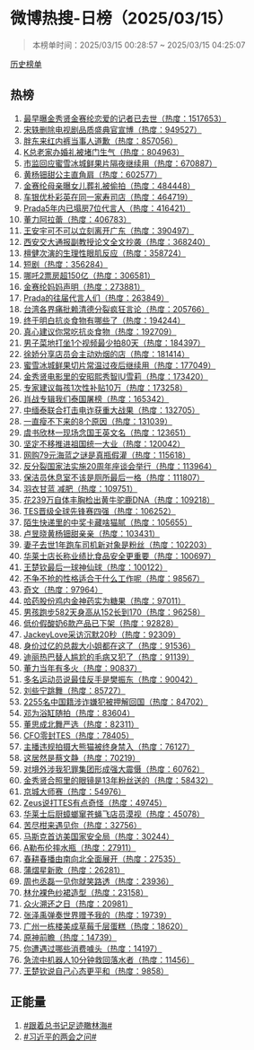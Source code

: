 <h1>
微博热搜-日榜（2025/03/15）
</h1>
<blockquote>
<p>
本榜单时间：2025/03/15 00:28:57 ~ 2025/03/15 04:25:07
</p>
</blockquote>
<p>
<a href="https://github.com/daifee/weibo-hot-search/tree/main/archives/daily">历史榜单</a>
</p>
<h2>
热榜
</h2>
<ol>

<li>
<a href="https://s.weibo.com/weibo?q=%23%E6%9C%80%E6%97%A9%E6%9B%9D%E9%87%91%E7%A7%80%E8%B4%A4%E9%87%91%E8%B5%9B%E7%BA%B6%E6%81%8B%E7%88%B1%E7%9A%84%E8%AE%B0%E8%80%85%E5%B7%B2%E5%8E%BB%E4%B8%96%23" target="weibo">
最早曝金秀贤金赛纶恋爱的记者已去世（热度：1517653）
</a>
</li>

<li>
<a href="https://s.weibo.com/weibo?q=%23%E5%AE%8B%E8%BD%B6%E5%88%A0%E9%99%A4%E7%94%B5%E8%A7%86%E5%89%A7%E5%93%81%E8%B4%A8%E7%9B%9B%E5%85%B8%E5%AE%98%E5%AE%A3%E5%8D%9A%23" target="weibo">
宋轶删除电视剧品质盛典官宣博（热度：949527）
</a>
</li>

<li>
<a href="https://s.weibo.com/weibo?q=%23%E8%83%96%E4%B8%9C%E6%9D%A5%E7%BA%A2%E5%86%85%E8%A3%A4%E5%BD%93%E4%BA%8B%E4%BA%BA%E9%81%93%E6%AD%89%23" target="weibo">
胖东来红内裤当事人道歉（热度：857056）
</a>
</li>

<li>
<a href="https://s.weibo.com/weibo?q=%23K%E6%80%BB%E8%80%81%E5%AE%B6%E5%8A%9E%E5%A9%9A%E7%A4%BC%E8%A2%AB%E5%A0%B5%E9%97%A8%E7%94%9F%E6%B0%94%23" target="weibo">
K总老家办婚礼被堵门生气（热度：804963）
</a>
</li>

<li>
<a href="https://s.weibo.com/weibo?q=%23%E5%B8%82%E7%9B%91%E5%9B%9E%E5%BA%94%E8%9C%9C%E9%9B%AA%E5%86%B0%E5%9F%8E%E9%B2%9C%E6%9E%9C%E7%89%87%E9%9A%94%E5%A4%9C%E7%BB%A7%E7%BB%AD%E7%94%A8%23" target="weibo">
市监回应蜜雪冰城鲜果片隔夜继续用（热度：670887）
</a>
</li>

<li>
<a href="https://s.weibo.com/weibo?q=%23%E9%BB%84%E6%9D%A8%E9%92%BF%E7%94%9C%E5%85%AC%E4%B8%BB%E7%9B%B4%E8%A7%92%E8%82%A9%23" target="weibo">
黄杨钿甜公主直角肩（热度：602577）
</a>
</li>

<li>
<a href="https://s.weibo.com/weibo?q=%23%E9%87%91%E8%B5%9B%E7%BA%B6%E6%AF%8D%E4%BA%B2%E6%9B%9D%E5%A5%B3%E5%84%BF%E8%91%AC%E7%A4%BC%E8%A2%AB%E5%81%B7%E6%8B%8D%23" target="weibo">
金赛纶母亲曝女儿葬礼被偷拍（热度：484448）
</a>
</li>

<li>
<a href="https://s.weibo.com/weibo?q=%23%E8%BD%A6%E9%93%B6%E4%BC%98%E6%9C%B4%E5%BD%A9%E8%8B%B1%E5%9C%A8%E5%90%8C%E4%B8%80%E5%AE%B6%E5%AF%BF%E5%8F%B8%E5%BA%97%23" target="weibo">
车银优朴彩英在同一家寿司店（热度：464719）
</a>
</li>

<li>
<a href="https://s.weibo.com/weibo?q=%23Prada5%E5%B9%B4%E5%86%85%E5%B7%B2%E5%A1%8C%E6%88%BF7%E4%BD%8D%E4%BB%A3%E8%A8%80%E4%BA%BA%23" target="weibo">
Prada5年内已塌房7位代言人（热度：416421）
</a>
</li>

<li>
<a href="https://s.weibo.com/weibo?q=%23%E8%91%A3%E5%8A%9B%E9%98%BF%E6%8B%89%E8%95%BE%23" target="weibo">
董力阿拉蕾（热度：406783）
</a>
</li>

<li>
<a href="https://s.weibo.com/weibo?q=%23%E7%8E%8B%E5%AE%89%E5%AE%87%E5%8F%AF%E4%B8%8D%E5%8F%AF%E4%BB%A5%E7%AB%8B%E5%88%BB%E7%A6%BB%E5%BC%80%E5%B9%BF%E4%B8%9C%23" target="weibo">
王安宇可不可以立刻离开广东（热度：390497）
</a>
</li>

<li>
<a href="https://s.weibo.com/weibo?q=%23%E8%A5%BF%E5%AE%89%E4%BA%A4%E5%A4%A7%E9%80%9A%E6%8A%A5%E5%89%AF%E6%95%99%E6%8E%88%E8%AE%BA%E6%96%87%E5%85%A8%E6%96%87%E6%8A%84%E8%A2%AD%23" target="weibo">
西安交大通报副教授论文全文抄袭（热度：368240）
</a>
</li>

<li>
<a href="https://s.weibo.com/weibo?q=%23%E6%AA%80%E5%81%A5%E6%AC%A1%E6%BC%94%E7%9A%84%E7%94%9F%E7%90%86%E6%80%A7%E7%9C%BC%E8%82%8C%E5%8F%8D%E5%BA%94%23" target="weibo">
檀健次演的生理性眼肌反应（热度：358724）
</a>
</li>

<li>
<a href="https://s.weibo.com/weibo?q=%23%E7%9F%AD%E5%89%A7%23" target="weibo">
短剧（热度：356284）
</a>
</li>

<li>
<a href="https://s.weibo.com/weibo?q=%23%E5%93%AA%E5%90%922%E7%A5%A8%E6%88%BF%E8%B6%85150%E4%BA%BF%23" target="weibo">
哪吒2票房超150亿（热度：306581）
</a>
</li>

<li>
<a href="https://s.weibo.com/weibo?q=%23%E9%87%91%E8%B5%9B%E7%BA%B6%E5%A6%88%E5%A6%88%E5%A3%B0%E6%98%8E%23" target="weibo">
金赛纶妈妈声明（热度：273881）
</a>
</li>

<li>
<a href="https://s.weibo.com/weibo?q=%23Prada%E7%9A%84%E5%BE%80%E5%B1%8A%E4%BB%A3%E8%A8%80%E4%BA%BA%E4%BB%AC%23" target="weibo">
Prada的往届代言人们（热度：263849）
</a>
</li>

<li>
<a href="https://s.weibo.com/weibo?q=%23%E5%8F%B0%E6%B9%BE%E5%90%84%E7%95%8C%E7%97%9B%E6%89%B9%E8%B5%96%E6%B8%85%E5%BE%B7%E5%88%86%E8%A3%82%E7%96%AF%E7%8B%82%E8%A8%80%E8%AE%BA%23" target="weibo">
台湾各界痛批赖清德分裂疯狂言论（热度：205766）
</a>
</li>

<li>
<a href="https://s.weibo.com/weibo?q=%23%E7%BB%88%E4%BA%8E%E6%98%8E%E7%99%BD%E6%8A%97%E7%82%8E%E9%A3%9F%E7%89%A9%E6%9C%89%E5%93%AA%E4%BA%9B%E4%BA%86%23" target="weibo">
终于明白抗炎食物有哪些了（热度：194244）
</a>
</li>

<li>
<a href="https://s.weibo.com/weibo?q=%23%E7%9C%9F%E5%BF%83%E5%BB%BA%E8%AE%AE%E4%BD%A0%E5%B8%B8%E5%90%83%E6%8A%97%E7%82%8E%E9%A3%9F%E7%89%A9%23" target="weibo">
真心建议你常吃抗炎食物（热度：192709）
</a>
</li>

<li>
<a href="https://s.weibo.com/weibo?q=%23%E7%94%B7%E5%AD%90%E8%8F%9C%E5%9C%B0%E6%89%93%E5%9D%901%E4%B8%AA%E8%A7%86%E9%A2%91%E6%9C%80%E5%B0%91%E6%8B%8D80%E5%A4%A9%23" target="weibo">
男子菜地打坐1个视频最少拍80天（热度：184397）
</a>
</li>

<li>
<a href="https://s.weibo.com/weibo?q=%23%E5%BE%90%E5%A8%87%E5%88%86%E4%BA%AB%E5%BA%97%E5%91%98%E4%BC%9A%E4%B8%BB%E5%8A%A8%E5%8A%9D%E7%83%9F%E7%9A%84%E5%BA%97%23" target="weibo">
徐娇分享店员会主动劝烟的店（热度：181414）
</a>
</li>

<li>
<a href="https://s.weibo.com/weibo?q=%23%E8%9C%9C%E9%9B%AA%E5%86%B0%E5%9F%8E%E9%B2%9C%E6%9E%9C%E5%88%87%E7%89%87%E5%B8%B8%E6%B8%A9%E8%BF%87%E5%A4%9C%E5%90%8E%E7%BB%A7%E7%BB%AD%E7%94%A8%23" target="weibo">
蜜雪冰城鲜果切片常温过夜后继续用（热度：177049）
</a>
</li>

<li>
<a href="https://s.weibo.com/weibo?q=%23%E9%87%91%E7%A7%80%E8%B4%A4%E7%94%B5%E5%BD%B1%E9%87%8C%E7%9A%84%E5%AE%89%E6%98%AD%E7%86%99%E7%A7%80%E6%99%BAIU%E9%9B%AA%E8%8E%89%23" target="weibo">
金秀贤电影里的安昭熙秀智IU雪莉（热度：173420）
</a>
</li>

<li>
<a href="https://s.weibo.com/weibo?q=%23%E4%B8%93%E5%AE%B6%E5%BB%BA%E8%AE%AE%E6%AF%8F%E5%AD%A91%E6%AC%A1%E6%80%A7%E8%A1%A5%E8%B4%B410%E4%B8%87%23" target="weibo">
专家建议每孩1次性补贴10万（热度：173258）
</a>
</li>

<li>
<a href="https://s.weibo.com/weibo?q=%23%E8%82%96%E6%88%98%E4%B8%93%E8%BE%91%E6%88%91%E4%BB%AC%E6%B3%B0%E5%9B%BD%E5%B1%A0%E6%A6%9C%23" target="weibo">
肖战专辑我们泰国屠榜（热度：165342）
</a>
</li>

<li>
<a href="https://s.weibo.com/weibo?q=%23%E4%B8%AD%E7%BC%85%E6%B3%B0%E8%81%94%E5%90%88%E6%89%93%E5%87%BB%E7%94%B5%E8%AF%88%E8%8E%B7%E9%87%8D%E5%A4%A7%E6%88%98%E6%9E%9C%23" target="weibo">
中缅泰联合打击电诈获重大战果（热度：132705）
</a>
</li>

<li>
<a href="https://s.weibo.com/weibo?q=%23%E4%B8%80%E7%9B%B4%E7%98%A6%E4%B8%8D%E4%B8%8B%E6%9D%A5%E7%9A%848%E4%B8%AA%E5%8E%9F%E5%9B%A0%23" target="weibo">
一直瘦不下来的8个原因（热度：131039）
</a>
</li>

<li>
<a href="https://s.weibo.com/weibo?q=%23%E8%99%9E%E4%B9%A6%E6%AC%A3%E6%9E%97%E4%B8%80%E7%8E%B0%E5%9C%BA%E5%BF%B5%E5%9B%BD%E7%8E%8B%E8%8B%B1%E6%96%87%E5%90%8D%23" target="weibo">
虞书欣林一现场念国王英文名（热度：123651）
</a>
</li>

<li>
<a href="https://s.weibo.com/weibo?q=%23%E5%9D%9A%E5%AE%9A%E4%B8%8D%E7%A7%BB%E6%8E%A8%E8%BF%9B%E7%A5%96%E5%9B%BD%E7%BB%9F%E4%B8%80%E5%A4%A7%E4%B8%9A%23" target="weibo">
坚定不移推进祖国统一大业（热度：120042）
</a>
</li>

<li>
<a href="https://s.weibo.com/weibo?q=%23%E7%BD%91%E8%B4%AD79%E5%85%83%E6%B5%B7%E8%93%9D%E4%B9%8B%E8%B0%9C%E6%98%AF%E7%9C%9F%E7%93%B6%E5%81%87%E7%81%8C%23" target="weibo">
网购79元海蓝之谜是真瓶假灌（热度：115618）
</a>
</li>

<li>
<a href="https://s.weibo.com/weibo?q=%23%E5%8F%8D%E5%88%86%E8%A3%82%E5%9B%BD%E5%AE%B6%E6%B3%95%E5%AE%9E%E6%96%BD20%E5%91%A8%E5%B9%B4%E5%BA%A7%E8%B0%88%E4%BC%9A%E4%B8%BE%E8%A1%8C%23" target="weibo">
反分裂国家法实施20周年座谈会举行（热度：113964）
</a>
</li>

<li>
<a href="https://s.weibo.com/weibo?q=%23%E4%BF%9D%E6%B4%81%E5%91%98%E4%BC%91%E6%81%AF%E5%AE%A4%E4%B8%8D%E8%AF%A5%E6%98%AF%E5%8E%95%E6%89%80%E6%9C%80%E5%90%8E%E4%B8%80%E6%A0%BC%23" target="weibo">
保洁员休息室不该是厕所最后一格（热度：111807）
</a>
</li>

<li>
<a href="https://s.weibo.com/weibo?q=%23%E7%BE%BD%E8%A1%A3%E7%94%98%E8%93%9D%20%E5%87%8F%E8%82%A5%23" target="weibo">
羽衣甘蓝 减肥（热度：109751）
</a>
</li>

<li>
<a href="https://s.weibo.com/weibo?q=%23%E8%8A%B1239%E4%B8%87%E8%87%AA%E4%BD%93%E4%B8%B0%E8%83%B8%E6%A3%80%E5%87%BA%E9%BB%84%E7%89%9B%E9%A9%BC%E9%B9%BFDNA%23" target="weibo">
花239万自体丰胸检出黄牛驼鹿DNA（热度：109218）
</a>
</li>

<li>
<a href="https://s.weibo.com/weibo?q=%23TES%E6%99%8B%E7%BA%A7%E5%85%A8%E7%90%83%E5%85%88%E9%94%8B%E8%B5%9B%E5%9B%9B%E5%BC%BA%23" target="weibo">
TES晋级全球先锋赛四强（热度：106252）
</a>
</li>

<li>
<a href="https://s.weibo.com/weibo?q=%23%E9%99%8C%E7%94%9F%E5%BF%AB%E9%80%92%E9%87%8C%E7%9A%84%E4%B8%AD%E5%A5%96%E5%8D%A1%E8%97%8F%E5%95%A5%E7%8C%AB%E8%85%BB%23" target="weibo">
陌生快递里的中奖卡藏啥猫腻（热度：105655）
</a>
</li>

<li>
<a href="https://s.weibo.com/weibo?q=%23%E5%8D%A2%E6%98%B1%E6%99%93%E9%BB%84%E6%9D%A8%E9%92%BF%E7%94%9C%E4%BA%B2%E4%BA%B2%23" target="weibo">
卢昱晓黄杨钿甜亲亲（热度：103431）
</a>
</li>

<li>
<a href="https://s.weibo.com/weibo?q=%23%E5%A6%BB%E5%AD%90%E5%8E%BB%E4%B8%961%E5%B9%B4%E8%B7%91%E8%BD%A6%E5%8F%B8%E6%9C%BA%E6%96%B0%E5%AF%B9%E8%B1%A1%E6%98%AF%E7%B2%89%E4%B8%9D%23" target="weibo">
妻子去世1年跑车司机新对象是粉丝（热度：102203）
</a>
</li>

<li>
<a href="https://s.weibo.com/weibo?q=%23%E5%8D%8E%E8%8E%B1%E5%A3%AB%E5%BA%97%E9%95%BF%E7%A7%B0%E4%B8%9A%E7%BB%A9%E6%AF%94%E9%A3%9F%E5%93%81%E5%AE%89%E5%85%A8%E6%9B%B4%E9%87%8D%E8%A6%81%23" target="weibo">
华莱士店长称业绩比食品安全更重要（热度：100697）
</a>
</li>

<li>
<a href="https://s.weibo.com/weibo?q=%23%E7%8E%8B%E6%A5%9A%E9%92%A6%E6%9C%80%E5%90%8E%E4%B8%80%E7%90%83%E7%A5%9E%E4%BB%99%E7%90%83%23" target="weibo">
王楚钦最后一球神仙球（热度：100122）
</a>
</li>

<li>
<a href="https://s.weibo.com/weibo?q=%23%E4%B8%8D%E4%BA%89%E4%B8%8D%E6%8A%A2%E7%9A%84%E6%80%A7%E6%A0%BC%E9%80%82%E5%90%88%E5%B9%B2%E4%BB%80%E4%B9%88%E5%B7%A5%E4%BD%9C%E5%91%A2%23" target="weibo">
不争不抢的性格适合干什么工作呢（热度：98567）
</a>
</li>

<li>
<a href="https://s.weibo.com/weibo?q=%23%E5%A5%87%E6%96%87%23" target="weibo">
奇文（热度：97964）
</a>
</li>

<li>
<a href="https://s.weibo.com/weibo?q=%23%E5%93%88%E8%8D%AF%E8%82%A1%E4%BB%BD%E9%B8%A1%E5%86%85%E9%87%91%E7%A5%9E%E8%8D%AF%E5%AE%9E%E4%B8%BA%E7%B3%96%E6%9E%9C%23" target="weibo">
哈药股份鸡内金神药实为糖果（热度：97011）
</a>
</li>

<li>
<a href="https://s.weibo.com/weibo?q=%23%E7%94%B7%E5%AD%A9%E8%B7%91%E6%AD%A5582%E5%A4%A9%E8%BA%AB%E9%AB%98%E4%BB%8E152%E9%95%BF%E5%88%B0170%23" target="weibo">
男孩跑步582天身高从152长到170（热度：96258）
</a>
</li>

<li>
<a href="https://s.weibo.com/weibo?q=%23%E4%BD%8E%E4%BB%B7%E5%81%87%E9%85%B8%E5%A5%B66%E6%AC%BE%E4%BA%A7%E5%93%81%E5%B7%B2%E4%B8%8B%E6%9E%B6%23" target="weibo">
低价假酸奶6款产品已下架（热度：92828）
</a>
</li>

<li>
<a href="https://s.weibo.com/weibo?q=%23JackeyLove%E9%87%87%E8%AE%BF%E6%B2%89%E9%BB%9820%E7%A7%92%23" target="weibo">
JackeyLove采访沉默20秒（热度：92309）
</a>
</li>

<li>
<a href="https://s.weibo.com/weibo?q=%23%E8%BA%AB%E4%BB%B7%E8%BF%87%E4%BA%BF%E7%9A%84%E6%80%BB%E8%A3%81%E5%A4%A7%E5%B0%8F%E5%A7%90%E9%83%BD%E5%9C%A8%E8%BF%99%E4%BA%86%23" target="weibo">
身价过亿的总裁大小姐都在这了（热度：91536）
</a>
</li>

<li>
<a href="https://s.weibo.com/weibo?q=%23%E8%BF%AA%E4%B8%BD%E7%83%AD%E5%B7%B4%E6%9B%BF%E4%BA%BA%E5%B0%B4%E5%B0%AC%E7%9A%84%E6%AF%9B%E7%97%85%E5%8F%88%E7%8A%AF%E4%BA%86%23" target="weibo">
迪丽热巴替人尴尬的毛病又犯了（热度：91139）
</a>
</li>

<li>
<a href="https://s.weibo.com/weibo?q=%23%E8%91%A3%E5%8A%9B%E5%BD%93%E5%B9%B4%E6%9C%89%E5%A4%9A%E7%81%AB%23" target="weibo">
董力当年有多火（热度：90837）
</a>
</li>

<li>
<a href="https://s.weibo.com/weibo?q=%23%E5%A4%9A%E5%90%8D%E8%BF%90%E5%8A%A8%E5%91%98%E8%AF%B4%E6%9C%80%E4%BD%B3%E5%8F%8D%E6%89%8B%E6%98%AF%E6%A8%8A%E6%8C%AF%E4%B8%9C%23" target="weibo">
多名运动员说最佳反手是樊振东（热度：90042）
</a>
</li>

<li>
<a href="https://s.weibo.com/weibo?q=%23%E5%88%98%E4%BA%9B%E5%AE%81%E8%B7%B3%E8%88%9E%23" target="weibo">
刘些宁跳舞（热度：85727）
</a>
</li>

<li>
<a href="https://s.weibo.com/weibo?q=%232255%E5%90%8D%E4%B8%AD%E5%9B%BD%E7%B1%8D%E6%B6%89%E8%AF%88%E5%AB%8C%E7%8A%AF%E8%A2%AB%E6%8A%BC%E8%A7%A3%E5%9B%9E%E5%9B%BD%23" target="weibo">
2255名中国籍涉诈嫌犯被押解回国（热度：84702）
</a>
</li>

<li>
<a href="https://s.weibo.com/weibo?q=%23%E9%82%93%E4%B8%BA%E6%B5%B4%E7%BC%B8%E9%9A%8F%E6%8B%8D%23" target="weibo">
邓为浴缸随拍（热度：83604）
</a>
</li>

<li>
<a href="https://s.weibo.com/weibo?q=%23%E8%91%A3%E6%80%9D%E6%88%90%E5%8C%97%E8%88%9E%E4%B8%A5%E9%80%89%23" target="weibo">
董思成北舞严选（热度：82311）
</a>
</li>

<li>
<a href="https://s.weibo.com/weibo?q=%23CFO%E9%9B%B6%E5%B0%81TES%23" target="weibo">
CFO零封TES（热度：78405）
</a>
</li>

<li>
<a href="https://s.weibo.com/weibo?q=%23%E4%B8%BB%E6%92%AD%E8%BF%9D%E8%A7%84%E6%8B%8D%E6%91%84%E5%A4%A7%E7%86%8A%E7%8C%AB%E8%A2%AB%E7%BB%88%E8%BA%AB%E7%A6%81%E5%85%A5%23" target="weibo">
主播违规拍摄大熊猫被终身禁入（热度：76127）
</a>
</li>

<li>
<a href="https://s.weibo.com/weibo?q=%23%E8%BF%99%E5%B1%85%E7%84%B6%E6%98%AF%E8%94%A1%E6%96%87%E9%9D%99%23" target="weibo">
这居然是蔡文静（热度：70219）
</a>
</li>

<li>
<a href="https://s.weibo.com/weibo?q=%23%E5%AF%B9%E5%A2%83%E5%A4%96%E6%B6%89%E6%88%91%E7%8A%AF%E7%BD%AA%E9%9B%86%E5%9B%A2%E5%BD%A2%E6%88%90%E5%BC%BA%E5%A4%A7%E9%9C%87%E6%85%91%23" target="weibo">
对境外涉我犯罪集团形成强大震慑（热度：60762）
</a>
</li>

<li>
<a href="https://s.weibo.com/weibo?q=%23%E9%87%91%E7%A7%80%E8%B4%A4%E5%90%88%E7%85%A7%E9%87%8C%E7%9A%84%E7%9C%BC%E9%95%9C%E6%98%AF13%E5%B9%B4%E7%B2%89%E4%B8%9D%E9%80%81%E7%9A%84%23" target="weibo">
金秀贤合照里的眼镜是13年粉丝送的（热度：58432）
</a>
</li>

<li>
<a href="https://s.weibo.com/weibo?q=%23%E4%BA%AC%E5%9F%8E%E5%A4%A7%E5%B8%88%E8%B5%9B%23" target="weibo">
京城大师赛（热度：54976）
</a>
</li>

<li>
<a href="https://s.weibo.com/weibo?q=%23Zeus%E8%AF%B4%E6%89%93TES%E6%9C%89%E7%82%B9%E5%A5%87%E6%80%AA%23" target="weibo">
Zeus说打TES有点奇怪（热度：49745）
</a>
</li>

<li>
<a href="https://s.weibo.com/weibo?q=%23%E5%8D%8E%E8%8E%B1%E5%A3%AB%E5%90%8E%E5%8E%A8%E8%9F%91%E8%9E%82%E7%AA%9C%E8%8B%8D%E8%9D%87%E9%A3%9E%E5%BA%97%E5%91%98%E6%BC%A0%E8%A7%86%23" target="weibo">
华莱士后厨蟑螂窜苍蝇飞店员漠视（热度：45078）
</a>
</li>

<li>
<a href="https://s.weibo.com/weibo?q=%23%E8%8B%A6%E5%B0%BD%E6%9F%91%E6%9D%A5%E9%81%87%E8%A7%81%E4%BD%A0%23" target="weibo">
苦尽柑来遇见你（热度：32756）
</a>
</li>

<li>
<a href="https://s.weibo.com/weibo?q=%23%E9%A9%AC%E6%96%AF%E5%85%8B%E9%A6%96%E8%AE%BF%E7%BE%8E%E5%9B%BD%E5%AE%B6%E5%AE%89%E5%85%A8%E5%B1%80%23" target="weibo">
马斯克首访美国家安全局（热度：30244）
</a>
</li>

<li>
<a href="https://s.weibo.com/weibo?q=%23A%E5%8B%92%E5%B8%83%E4%BC%A6%E6%91%94%E6%B0%B4%E7%93%B6%23" target="weibo">
A勒布伦摔水瓶（热度：27911）
</a>
</li>

<li>
<a href="https://s.weibo.com/weibo?q=%23%E6%98%A5%E8%80%95%E6%98%A5%E6%92%AD%E7%94%B1%E5%8D%97%E5%90%91%E5%8C%97%E5%85%A8%E9%9D%A2%E5%B1%95%E5%BC%80%23" target="weibo">
春耕春播由南向北全面展开（热度：27535）
</a>
</li>

<li>
<a href="https://s.weibo.com/weibo?q=%23%E8%92%B2%E7%86%A0%E6%98%9F%E6%96%B0%E6%AD%8C%23" target="weibo">
蒲熠星新歌（热度：26281）
</a>
</li>

<li>
<a href="https://s.weibo.com/weibo?q=%23%E5%91%A8%E4%B9%9F%E4%B8%9E%E7%A3%8A%E4%B8%80%E8%A7%81%E4%BD%A0%E5%B0%B1%E7%AC%91%E8%B7%AF%E9%80%8F%23" target="weibo">
周也丞磊一见你就笑路透（热度：23936）
</a>
</li>

<li>
<a href="https://s.weibo.com/weibo?q=%23%E6%9E%97%E5%85%81%E8%A3%B8%E8%89%B2%E7%BA%B1%E8%A3%99%E9%80%A0%E5%9E%8B%23" target="weibo">
林允裸色纱裙造型（热度：23158）
</a>
</li>

<li>
<a href="https://s.weibo.com/weibo?q=%23%E4%BC%97%E7%81%AB%E6%BA%AF%E8%BF%98%E4%B9%8B%E6%97%A5%23" target="weibo">
众火溯还之日（热度：20981）
</a>
</li>

<li>
<a href="https://s.weibo.com/weibo?q=%23%E5%BC%A0%E6%B3%BD%E7%A6%B9%E5%BC%B9%E5%A5%8F%E4%B8%96%E7%95%8C%E8%B5%A0%E4%BA%88%E6%88%91%E7%9A%84%23" target="weibo">
张泽禹弹奏世界赠予我的（热度：19739）
</a>
</li>

<li>
<a href="https://s.weibo.com/weibo?q=%23%E5%B9%BF%E5%B7%9E%E4%B8%80%E6%A0%8B%E6%A5%BC%E7%BE%8E%E6%88%90%E8%8D%89%E8%8E%93%E5%8D%83%E5%B1%82%E8%9B%8B%E7%B3%95%23" target="weibo">
广州一栋楼美成草莓千层蛋糕（热度：18620）
</a>
</li>

<li>
<a href="https://s.weibo.com/weibo?q=%23%E5%8E%9F%E7%A5%9E%E5%89%8D%E7%9E%BB%23" target="weibo">
原神前瞻（热度：14739）
</a>
</li>

<li>
<a href="https://s.weibo.com/weibo?q=%23%E4%BD%A0%E9%81%AD%E9%81%87%E8%BF%87%E5%93%AA%E4%BA%9B%E6%B6%88%E8%B4%B9%E5%99%B1%E5%A4%B4%23" target="weibo">
你遭遇过哪些消费噱头（热度：14197）
</a>
</li>

<li>
<a href="https://s.weibo.com/weibo?q=%23%E6%80%A5%E6%B5%81%E4%B8%AD%E6%9C%BA%E5%99%A8%E4%BA%BA10%E5%88%86%E9%92%9F%E6%95%91%E5%9B%9E%E8%90%BD%E6%B0%B4%E8%80%85%23" target="weibo">
急流中机器人10分钟救回落水者（热度：11456）
</a>
</li>

<li>
<a href="https://s.weibo.com/weibo?q=%23%E7%8E%8B%E6%A5%9A%E9%92%A6%E8%AF%B4%E8%87%AA%E5%B7%B1%E5%BF%83%E6%80%81%E6%9B%B4%E5%B9%B3%E5%92%8C%23" target="weibo">
王楚钦说自己心态更平和（热度：9858）
</a>
</li>

</ol>
<h2>
正能量
</h2>
<ol>

<li>
<a href="https://s.weibo.com/weibo?q=%23%23%E8%B7%9F%E7%9D%80%E6%80%BB%E4%B9%A6%E8%AE%B0%E8%B6%B3%E8%BF%B9%E7%9E%B0%E6%9E%97%E6%B5%B7%23%23" target="weibo">
#跟着总书记足迹瞰林海#
</a>
</li>

<li>
<a href="https://s.weibo.com/weibo?q=%23%23%E4%B9%A0%E8%BF%91%E5%B9%B3%E7%9A%84%E4%B8%A4%E4%BC%9A%E4%B9%8B%E9%97%AE%23%23" target="weibo">
#习近平的两会之问#
</a>
</li>

</ol>